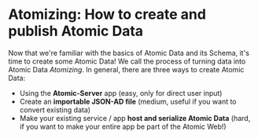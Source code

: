 # Atomizing: How to create and publish Atomic Data

Now that we're familiar with the basics of Atomic Data and its Schema, it's time to create some Atomic Data!
We call the process of turning data into Atomic Data _Atomizing_.
In general, there are three ways to create Atomic Data:

- Using the **Atomic-Server** app (easy, only for direct user input)
- Create an **importable JSON-AD file** (medium, useful if you want to convert existing data)
- Make your existing service / app **host and serialize Atomic Data** (hard, if you want to make your entire app be part of the Atomic Web!)
